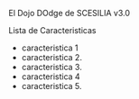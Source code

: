 El Dojo DOdge de SCESILIA
v3.0

Lista de Caracteristicas
- caracteristica 1
- caracteristica 2. 
- caracteristica 3.
- caracteristica 4
- caracteristica 5.
